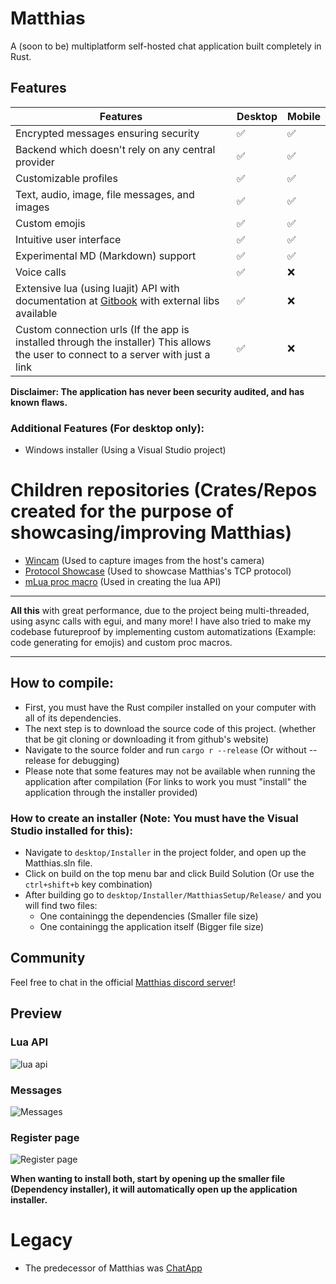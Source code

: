 # Matthias
A (soon to be) multiplatform self-hosted chat application built completely in Rust.
## Features
| Features | Desktop | Mobile |
| -------- | ------- | ------- |
| Encrypted messages ensuring security  | ✅ | ✅ |
| Backend which doesn't rely on any central provider | ✅ | ✅ |
| Customizable profiles    | ✅ | ✅ |
| Text, audio, image, file messages, and images | ✅ | ✅ |
| Custom emojis | ✅ | ✅ |
| Intuitive user interface | ✅ | ✅ |
| Experimental MD (Markdown) support | ✅ | ✅ |
| Voice calls | ✅ | ❌ |
| Extensive lua (using luajit) API with documentation at [Gitbook](https://matthias.gitbook.io/) with external libs available | ✅ | ❌ |
| Custom connection urls (If the app is installed through the installer) This allows the user to connect to a server with just a link | ✅ | ❌ |

**Disclaimer: The application has never been security audited, and has known flaws.**

### Additional Features (For desktop only):
- Windows installer (Using a Visual Studio project)

# Children repositories (Crates/Repos created for the purpose of showcasing/improving Matthias)
- [Wincam](https://github.com/marci1175/wincam) (Used to capture images from the host's camera)
- [Protocol Showcase](https://github.com/marci1175/matthias-tokio-protocol/tree/master) (Used to showcase Matthias's TCP protocol)
- [mLua proc macro](https://github.com/marci1175/mlua_proc_macro) (Used in creating the lua API)

_________________________________________________________
__All this__ with great performance, due to the project being multi-threaded, using async calls with egui, and many more!
I have also tried to make my codebase futureproof by implementing custom automatizations (Example: code generating for emojis) and custom proc macros.
_________________________________________________________

## How to compile:
- First, you must have the Rust compiler installed on your computer with all of its dependencies.
- The next step is to download the source code of this project. (whether that be git cloning or downloading it from github's website)
- Navigate to the source folder and run ```cargo r --release``` (Or without --release for debugging)
- Please note that some features may not be available when running the application after compilation (For links to work you must "install" the application through the installer provided)
### How to create an installer (Note: You must have the Visual Studio installed for this):
- Navigate to `desktop/Installer` in the project folder, and open up the Matthias.sln file.
- Click on build on the top menu bar and click Build Solution (Or use the `ctrl+shift+b` key combination)
- After building go to `desktop/Installer/MatthiasSetup/Release/` and you will find two files:
  - One containingg the dependencies (Smaller file size)
  - One containingg the application itself (Bigger file size)

## Community
Feel free to chat in the official [Matthias discord server](https://discord.gg/66KFkByMGa)!

## Preview
### Lua API
![lua api](https://github.com/marci1175/Matthias/blob/813d91dec618beca08e85f9c09e7acb1d977c03d/.github/assets/luaapi.png)
### Messages
![Messages](https://github.com/marci1175/Matthias/blob/813d91dec618beca08e85f9c09e7acb1d977c03d/.github/assets/messages.png)
### Register page
![Register page](https://github.com/marci1175/Matthias/blob/813d91dec618beca08e85f9c09e7acb1d977c03d/.github/assets/register.png)

**When wanting to install both, start by opening up the smaller file (Dependency installer), it will automatically open up the application installer.**

# Legacy
- The predecessor of Matthias was [ChatApp](https://github.com/marci1175/ChatApp)
